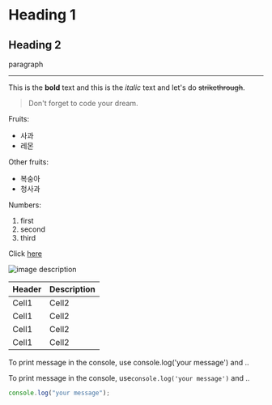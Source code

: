 <!-- heading -->

# Heading 1

## Heading 2

paragraph

<!-- Line -->

---

<!-- Text attributes -->

This is the **bold** text and this is the _italic_ text and let's do ~~strikethrough~~.

<!-- Quote -->

> Don't forget to code your dream.

<!-- Bullet list -->

Fruits:

- 사과
- 레몬

Other fruits:

- 복숭아
- 청사과

<!-- Numbered list -->

Numbers:

1. first
2. second
3. third

<!-- Link -->

Click [here](https://www.notion.so/SME-SW-bootcamp-1f9f6bfffb5b40699ef8168f49ae101c#129eada05bad4101bd30ab57a081b780)

<!-- image -->

![image description](https://cdn-lostark.game.onstove.com/2021/event/210324_landing/images/m/mokoko_01.gif)

<!-- Table -->

| Header | Description |
| ------ | ----------- |
| Cell1  | Cell2       |
| Cell1  | Cell2       |
| Cell1  | Cell2       |
| Cell1  | Cell2       |

<!-- Code -->

To print message in the console, use console.log('your message') and ..

To print message in the console, use`console.log('your message')` and ..

```ts
console.log("your message");
```
